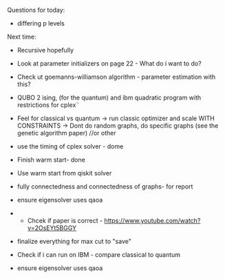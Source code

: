 Questions for today:


- differing p levels


Next time:
- Recursive hopefully
- Look at parameter initializers on page 22 - What do i want to do?
- Check ut goemanns-williamson algorithm  - parameter estimation with this?
- QUBO 2 ising, (for the quantum) and ibm quadratic program with restrictions for cplex¨
- Feel for classical vs quantum -> run classic optimizer and scale WITH CONSTRAINTS
-> Dont do random graphs, do specific graphs (see the genetic algorithm paper) //or other
- use the timing of cplex solver - dome
- Finish warm start- done
- Use warm start from qiskit solver
- fully connectedness and connectedness of graphs- for report

- ensure eigensolver uses qaoa
- - Chcek if paper is correct - https://www.youtube.com/watch?v=2OsEYt5BGGY
- finalize everything for max cut to "save" 
- Check if i can run on IBM - compare classical to quantum
- ensure eigensolver uses qaoa
